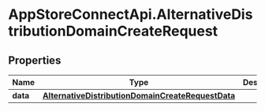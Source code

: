 # AppStoreConnectApi.AlternativeDistributionDomainCreateRequest

## Properties

Name | Type | Description | Notes
------------ | ------------- | ------------- | -------------
**data** | [**AlternativeDistributionDomainCreateRequestData**](AlternativeDistributionDomainCreateRequestData.md) |  | 


